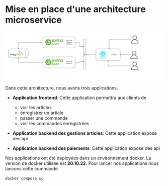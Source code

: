 # Mise en place d'une architecture microservice
![img](./assets/ach_architecture_microservice.png)

Dans cette architecture, nous avons trois applications.

* **Application frontend**: Cette application permettra aux clients de 

    * voir les articles
    * enregistrer un article
    * passer une commande 
    * voir les commandes enregistrées
* **Application backend des gestions articles**: Cette application expose des api
* **Application backend des paiements**: Cette application expose des api

Nos applications ont été deployées dans un environnement docker. La version de docker utilisée est **20.10.22**. Pour lancer nos applications nous lancons cette commande.
```markdown
docker compose up
```

